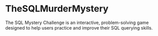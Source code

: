 # TheSQLMurderMystery
The SQL Mystery Challenge is an interactive, problem-solving game designed to help users practice and improve their SQL querying skills.

